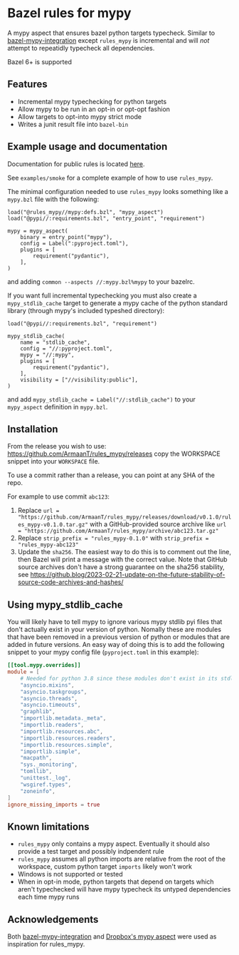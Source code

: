 # Bazel rules for mypy

A mypy aspect that ensures bazel python targets typecheck. Similar to [bazel-mypy-integration](https://github.com/bazel-contrib/bazel-mypy-integration) except `rules_mypy` is incremental and will _not_ attempt to repeatidly typecheck all dependencies.

Bazel 6+ is supported

## Features

- Incremental mypy typechecking for python targets
- Allow mypy to be run in an opt-in or opt-opt fashion
- Allow targets to opt-into mypy strict mode
- Writes a junit result file into `bazel-bin`

## Example usage and documentation

Documentation for public rules is located [here](./docs/rules.md).

See `examples/smoke` for a complete example of how to use `rules_mypy`.

The minimal configuration needed to use `rules_mypy` looks something like a `mypy.bzl` file with the following:

```bazel
load("@rules_mypy//mypy:defs.bzl", "mypy_aspect")
load("@pypi//:requirements.bzl", "entry_point", "requirement")

mypy = mypy_aspect(
    binary = entry_point("mypy"),
    config = Label(":pyproject.toml"),
    plugins = [
        requirement("pydantic"),
    ],
)
```

and adding `common --aspects //:mypy.bzl%mypy` to your bazelrc.

If you want full incremental typechecking you must also create a `mypy_stdlib_cache` target to generate a mypy cache of the python standard library (through mypy's included typeshed directory):

```bazel
load("@pypi//:requirements.bzl", "requirement")

mypy_stdlib_cache(
    name = "stdlib_cache",
    config = "//:pyproject.toml",
    mypy = "//:mypy",
    plugins = [
        requirement("pydantic"),
    ],
    visibility = ["//visibility:public"],
)
```

and add `mypy_stdlib_cache = Label("//:stdlib_cache")` to your `mypy_aspect` definition in `mypy.bzl`.

## Installation

From the release you wish to use:
<https://github.com/ArmaanT/rules_mypy/releases>
copy the WORKSPACE snippet into your `WORKSPACE` file.

To use a commit rather than a release, you can point at any SHA of the repo.

For example to use commit `abc123`:

1. Replace `url = "https://github.com/ArmaanT/rules_mypy/releases/download/v0.1.0/rules_mypy-v0.1.0.tar.gz"` with a GitHub-provided source archive like `url = "https://github.com/ArmaanT/rules_mypy/archive/abc123.tar.gz"`
1. Replace `strip_prefix = "rules_mypy-0.1.0"` with `strip_prefix = "rules_mypy-abc123"`
1. Update the `sha256`. The easiest way to do this is to comment out the line, then Bazel will
   print a message with the correct value. Note that GitHub source archives don't have a strong
   guarantee on the sha256 stability, see
   <https://github.blog/2023-02-21-update-on-the-future-stability-of-source-code-archives-and-hashes/>

## Using mypy_stdlib_cache

You will likely have to tell mypy to ignore various mypy stdlib pyi files that don't actually exist in your version of python. Nomally these are modules that have been removed in a previous version of python or modules that are added in future versions. An easy way of doing this is to add the following snippet to your mypy config file (`pyproject.toml` in this example):

```toml
[[tool.mypy.overrides]]
module = [
    # Needed for python 3.8 since these modules don't exist in its stdlib
    "asyncio.mixins",
    "asyncio.taskgroups",
    "asyncio.threads",
    "asyncio.timeouts",
    "graphlib",
    "importlib.metadata._meta",
    "importlib.readers",
    "importlib.resources.abc",
    "importlib.resources.readers",
    "importlib.resources.simple",
    "importlib.simple",
    "macpath",
    "sys._monitoring",
    "tomllib",
    "unittest._log",
    "wsgiref.types",
    "zoneinfo",
]
ignore_missing_imports = true
```

## Known limitations

- `rules_mypy` only contains a mypy aspect. Eventually it should also provide a test target and possibly indpendent rule
- `rules_mypy` assumes all python imports are relative from the root of the workspace, custom python target `imports` likely won't work
- Windows is not supported or tested
- When in opt-in mode, python targets that depend on targets which aren't typechecked will have mypy typecheck its untyped dependencies each time mypy runs

## Acknowledgements

Both [bazel-mypy-integration](https://github.com/bazel-contrib/bazel-mypy-integration) and [Dropbox's mypy aspect](https://github.com/dropbox/dbx_build_tools/blob/master/build_tools/py/mypy.bzl) were used as inspiration for rules_mypy.
